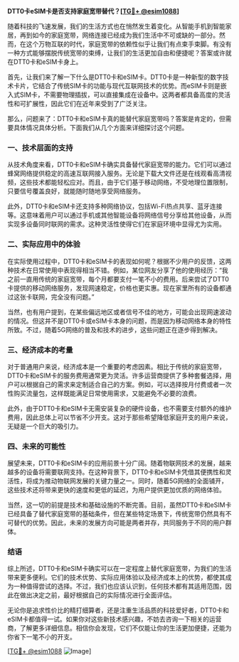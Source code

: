 **DTT0卡eSIM卡是否支持家庭宽带替代？[[TG💪+ @esim1088](https://t.me/s/esim1088)]**

随着科技的飞速发展，我们的生活方式也在悄然发生着变化。从智能手机到智能家居，再到如今的家庭宽带，网络连接已经成为我们生活中不可或缺的一部分。然而，在这个万物互联的时代，家庭宽带的依赖性似乎让我们有点束手束脚。有没有一种方式能够摆脱传统宽带的束缚，让我们的生活更加自由和便捷呢？答案或许就在DTT0卡和eSIM卡身上。

首先，让我们来了解一下什么是DTT0卡和eSIM卡。DTT0卡是一种新型的数字技术卡片，它结合了传统SIM卡的功能与现代互联网技术的优势。而eSIM卡则是嵌入式SIM卡，不需要物理插拔，可以直接集成在设备中。这两者都具备高度的灵活性和可扩展性，因此它们在近年来受到了广泛关注。

那么，问题来了：DTT0卡和eSIM卡真的能替代家庭宽带吗？答案是肯定的，但需要具体情况具体分析。下面我们从几个方面来详细探讨这个问题。

### **一、技术层面的支持**

从技术角度来看，DTT0卡和eSIM卡确实具备替代家庭宽带的能力。它们可以通过蜂窝网络提供稳定的高速互联网接入服务。无论是下载大文件还是在线观看高清视频，这些技术都能轻松应对。而且，由于它们基于移动网络，不受地理位置限制，只要信号覆盖良好，就能随时随地享受网络服务。

此外，DTT0卡和eSIM卡还支持多种网络协议，包括Wi-Fi热点共享、蓝牙连接等。这意味着用户可以通过手机或其他智能设备将网络信号分享给其他设备，从而实现多设备同时联网的需求。这种灵活性使得它们在家庭环境中显得尤为实用。

### **二、实际应用中的体验**

在实际使用过程中，DTT0卡和eSIM卡的表现如何呢？根据不少用户的反馈，这两种技术在日常使用中表现得相当不错。例如，某位网友分享了他的使用经历：“我之前一直用传统的家庭宽带，每个月都要支付一笔不小的费用。后来尝试了DTT0卡提供的移动网络服务，发现网速稳定，价格也更实惠。现在家里所有的设备都通过这张卡联网，完全没有问题。”

当然，也有用户提到，在某些偏远地区或者信号不佳的地方，可能会出现网速波动的情况。但这并不是DTT0卡或eSIM卡本身的问题，而是因为移动网络本身的特性所致。不过，随着5G网络的普及和技术的进步，这些问题正在逐步得到解决。

### **三、经济成本的考量**

对于普通用户来说，经济成本是一个重要的考虑因素。相比于传统的家庭宽带，DTT0卡和eSIM卡的服务费用通常更为灵活。许多运营商提供了多种套餐选择，用户可以根据自己的需求来定制适合自己的方案。例如，可以选择按月付费或者一次性购买流量包，这样既能满足日常使用需求，又能避免不必要的浪费。

此外，由于DTT0卡和eSIM卡无需安装复杂的硬件设备，也不需要支付额外的维护费用，因此总体上可以节省不少开支。这对于那些希望降低家庭开支的用户来说，无疑是一个巨大的吸引力。

### **四、未来的可能性**

展望未来，DTT0卡和eSIM卡的应用前景十分广阔。随着物联网技术的发展，越来越多的设备将需要联网支持。在这种背景下，DTT0卡和eSIM卡凭借其便携性和灵活性，将成为推动物联网发展的关键力量之一。同时，随着5G网络的全面铺开，这些技术还将带来更快的速度和更低的延迟，为用户提供更加优质的网络体验。

当然，这一切的前提是技术和基础设施的不断完善。目前，虽然DTT0卡和eSIM卡已经具备了替代家庭宽带的基础条件，但在某些特定场景下，传统宽带仍然具有不可替代的优势。因此，未来的发展方向可能是两者并存，共同服务于不同的用户群体。

### **结语**

综上所述，DTT0卡和eSIM卡确实可以在一定程度上替代家庭宽带，为我们的生活带来更多便利。它们的技术优势、实际应用体验以及经济成本上的优势，都使其成为一种值得尝试的选择。不过，我们也应该认识到，任何技术都有其适用范围，因此在做出决定之前，最好根据自己的实际情况进行全面评估。

无论你是追求性价比的精打细算者，还是注重生活品质的科技爱好者，DTT0卡和eSIM卡都值得一试。如果你对这些新技术感兴趣，不妨去咨询一下相关的运营商，了解更多详细信息。相信你会发现，它们不仅能让你的生活更加便捷，还能为你省下一笔不小的开支。

[[TG💪+ @esim1088](https://t.me/s/esim1088) ![Image](https://i.postimg.cc/4NQfJmqS/Snipaste-2025-05-13-00-14-12.png)]